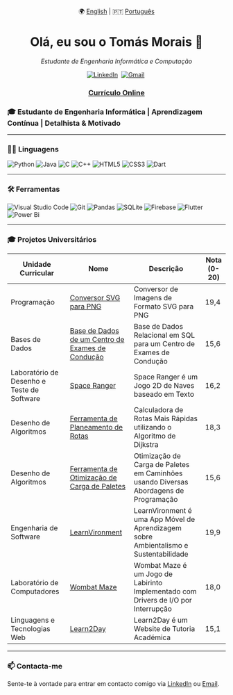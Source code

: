 <div align="center">
🌍 <a href="https://github.com/TM-1-3/TM-1-3/blob/main/README.md">English</a> | 🇵🇹 <a href="https://github.com/TM-1-3/TM-1-3-PT/blob/main/README.md">Português</a>
</div>

<h1 align="center"><b>Olá, eu sou o Tomás Morais 👋</b></h1>
<p align="center">
  <em>Estudante de Engenharia Informática e Computação</em>
</p>


<p align="center">
  <a href="https://www.linkedin.com/in/tom%C3%A1s-morais-81592b34b/"><img src="https://img.shields.io/badge/linkedin-%230077B5.svg?&style=for-the-badge&logo=linkedin&logoColor=white" alt="LinkedIn" /></a>&nbsp;
  <a href="mailto:tomasmorais2017@gmail.com?subject=Olá"><img src="https://img.shields.io/badge/gmail-%23D14836.svg?&style=for-the-badge&logo=gmail&logoColor=white" alt="Gmail" /></a>&nbsp;
</p>

<h3 align="center"><a href="https://github.com/TM-1-3/TM-1-3-PT/blob/main/CV-PT.pdf">Currículo Online</a></h3>

### 🎓 Estudante de Engenharia Informática | Aprendizagem Contínua | Detalhista & Motivado

---

### 🧑‍💻 **Linguagens**

![Python](https://img.shields.io/badge/python-3670A0?style=for-the-badge&logo=python&logoColor=ffdd54)
![Java](https://img.shields.io/badge/java-%23ED8B00.svg?style=for-the-badge&logo=openjdk&logoColor=white)
![C](https://img.shields.io/badge/C-00599C?style=for-the-badge&logo=c&logoColor=white)
![C++](https://img.shields.io/badge/C++-00599C?style=for-the-badge&logo=cplusplus&logoColor=white)
![HTML5](https://img.shields.io/badge/html5-%23E34F26.svg?style=for-the-badge&logo=html5&logoColor=white)
![CSS3](https://img.shields.io/badge/css3-%231572B6.svg?style=for-the-badge&logo=css3&logoColor=white)
![Dart](https://img.shields.io/badge/dart-%230175C2.svg?style=for-the-badge&logo=dart&logoColor=white)

---

### 🛠 **Ferramentas**

![Visual Studio Code](https://img.shields.io/badge/Visual%20Studio%20Code-0078d7.svg?style=for-the-badge&logo=visual-studio-code&logoColor=white)
![Git](https://img.shields.io/badge/Git-F05032?style=for-the-badge&logo=git&logoColor=white)
![Pandas](https://img.shields.io/badge/pandas-%23150458.svg?style=for-the-badge&logo=pandas&logoColor=white)
![SQLite](https://img.shields.io/badge/sqlite-%2307405e.svg?style=for-the-badge&logo=sqlite&logoColor=white)
![Firebase](https://img.shields.io/badge/firebase-a08021?style=for-the-badge&logo=firebase&logoColor=ffcd34)
![Flutter](https://img.shields.io/badge/Flutter-%2302569B.svg?style=for-the-badge&logo=Flutter&logoColor=white)
![Power Bi](https://img.shields.io/badge/power_bi-F2C811?style=for-the-badge&logo=powerbi&logoColor=black)

---

### 🎓 **Projetos Universitários**

| Unidade Curricular                      | Nome      | Descrição                                                                                                                                                   | Nota (0-20) |
|-----------------------------------------|-----------|-------------------------------------------------------------------------------------------------------------------------------------------------------------|-------------| 
| Programação | [Conversor SVG para PNG](https://github.com/TM-1-3/SVG-To-PNG-Image-Converter) | Conversor de Imagens de Formato SVG para PNG | 19,4 |
| Bases de Dados | [Base de Dados de um Centro de Exames de Condução](https://github.com/TM-1-3/Driving-Exam-Center-Database) | Base de Dados Relacional em SQL para um Centro de Exames de Condução | 15,6 |
| Laboratório de Desenho e Teste de Software | [Space Ranger](https://github.com/TM-1-3/SpaceRanger) | Space Ranger é um Jogo 2D de Naves baseado em Texto | 16,2 |
| Desenho de Algoritmos | [Ferramenta de Planeamento de Rotas](https://github.com/TM-1-3/Route-Planning-Tool) | Calculadora de Rotas Mais Rápidas utilizando o Algoritmo de Dijkstra | 18,3 |
| Desenho de Algoritmos | [Ferramenta de Otimização de Carga de Paletes](https://github.com/TM-1-3/Delivery-Truck-Pallet-Packing-Optimization-Tool) | Otimização de Carga de Paletes em Caminhões usando Diversas Abordagens de Programação | 15,6 |
| Engenharia de Software | [LearnVironment](https://github.com/TM-1-3/LearnVironment) | LearnVironment é uma App Móvel de Aprendizagem sobre Ambientalismo e Sustentabilidade | 19,9 |
| Laboratório de Computadores | [Wombat Maze](https://github.com/TM-1-3/WombatMaze) | Wombat Maze é um Jogo de Labirinto Implementado com Drivers de I/O por Interrupção | 18,0 |
| Linguagens e Tecnologias Web | [Learn2Day](https://github.com/TM-1-3/Learn2Day) | Learn2Day é um Website de Tutoria Académica | 15,1 |

---

### 📫 Contacta-me
Sente-te à vontade para entrar em contacto comigo via [LinkedIn](https://www.linkedin.com/in/tom%C3%A1s-morais-81592b34b/) ou [Email](mailto:tomasmorais2017@gmail.com).
